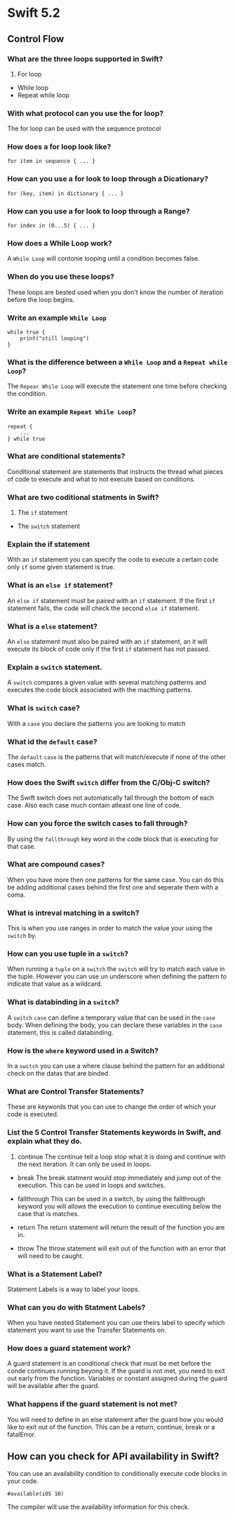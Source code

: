 # Swift 5.2 

## Control Flow

### What are the three loops supported in Swift?

1. For loop
* While loop
* Repeat while loop


### With what protocol can you use the for loop?

The for loop can be used with the sequence protocol

### How does a for loop look like?

	for item in sequence { ... }
    
### How can you use a for look to loop through a Dicationary?

	for (key, item) in dictionary { ... }

### How can you use a for look to loop through a Range?

	for index in (0...5) { ... }

### How does a While Loop work?

A `While Loop` will contonie looping until a condition becomes false. 

### When do you use these loops?

These loops are bested used when you don't know the number of iteration before the loop begins.

### Write an example `While Loop`
	
	while true { 
		print("still looping")
	}

### What is the difference between a `While Loop` and a `Repeat while Loop`?

The `Repear While Loop` will execute the statement one time before checking the condition.

### Write an example `Repeat While Loop`?

	repeat {
    	...
    } while true

### What are conditional statements?

Conditional statement are statements that instructs the thread what pieces of code to execute and what to not execute based on conditions. 

### What are two coditional statments in Swift?

1. The `if` statement
* The `switch` statement

### Explain the if statement

With an `if` statement you can specify the code to execute a certain code only `if` some given statement is true.

### What is an `else if` statement?

An `else if` statement must be paired with an `if` statement. If the first `if` statement fails, the code will check the second `else if` statement. 

### What is a `else` statement?

An `else` statement must also be paired with an `if` statement, an it will execute its block of code only if the first `if` statement has not passed. 

### Explain a `switch` statement.

A `switch` compares a given value with several matching patterns and executes the code block associated with the macthing patterns.

### What is `switch` case?

With a `case` you declare the patterns you are looking to match

### What id the `default` case?

The `default` `case` is the patterns that will match/execute if none of the other cases match. 

### How does the Swift `switch` differ from the C/Obj-C switch?

The Swift switch does not automatically fall through the bottom of each case. Also each case much contain atleast one line of code. 

###  How can you force the switch cases to fall through?

By using the `fallthrough` key word in the code block that is executing for that case. 

### What are compound cases?

When you have more then one patterns for the same case. You can do this be adding additional cases behind the first one and seperate them with a coma. 

### What is intreval matching in a switch?

This is when you use ranges in order to match the value your using the `switch` by.

### How can you use tuple in a `switch`?

When running a `tuple` on a `switch` the `switch` will try to match each value in the tuple. However you can use un underscore when defining the pattern to indicate that value as a wildcard. 

### What is databinding in a `switch`? 

A `switch` `case` can define a temporary value that can be used in the `case` body. When defining the body, you can declare these variables in the `case` statement, this is called databinding.

### How is the `where` keyword used in a Switch?

In a `switch` you can use a where clause behind the pattern for an additional check on the datas that are binded. 

### What are Control Transfer Statements?

These are keywords that you can use to change the order of which your code is executed. 

### List the 5 Control Transfer Statements keywords in Swift, and explain what they do. 

1. continue
The continue tell a loop stop what it is doing and continue with the next iteration. It can only be used in loops. 
 
* break
The break statment would stop immediately and jump out of the execution. This can be used in loops and switches. 

* fallthrough
This can be used in a switch, by using the fallthrough keyword you will allows the execution to continue executing below the case that is matches. 

* return 
The return statement will return the result of the function you are in. 

* throw
The throw statement will exit out of the function with an error that will need to be caught.

### What is a Statement Label?

Statement Labels is a way to label your loops.

### What can you do with Statment Labels?

When you have nested Statement you can use theirs label to specify which statement you want to use the Transfer Statements on. 

### How does a guard statement work?

A guard statement is an conditional check that must be met before the conde continues running beyong it. If the guard is not met, you need to exit out early from the function. Variables or constant assigned during the guard will be available after the guard.

### What happens if the guard statement is not met?

You will need to define in an else statement after the guard how you would like to exit out of the function. This can be a return, continue, break or a fatalError.

## How can you check for API availability in Swift?

You can use an availability condition to conditionally execute code blocks in your code. 

	#available(iOS 10)

The compiler will use the availability information for this check.
